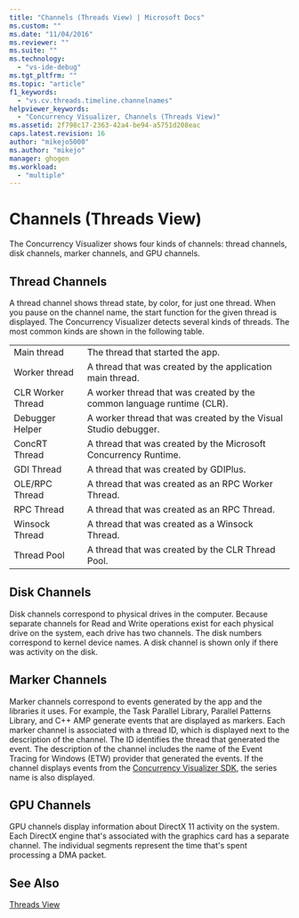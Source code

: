 ```yaml
---
title: "Channels (Threads View) | Microsoft Docs"
ms.custom: ""
ms.date: "11/04/2016"
ms.reviewer: ""
ms.suite: ""
ms.technology: 
  - "vs-ide-debug"
ms.tgt_pltfrm: ""
ms.topic: "article"
f1_keywords: 
  - "vs.cv.threads.timeline.channelnames"
helpviewer_keywords: 
  - "Concurrency Visualizer, Channels (Threads View)"
ms.assetid: 2f798c17-2363-42a4-be94-a5751d208eac
caps.latest.revision: 16
author: "mikejo5000"
ms.author: "mikejo"
manager: ghogen
ms.workload: 
  - "multiple"
---
```

# Channels (Threads View)
The Concurrency Visualizer shows four kinds of channels: thread channels, disk channels, marker channels, and GPU channels.  
  
## Thread Channels  
 A thread channel shows thread state, by color, for just one thread. When you pause on the channel name, the start function for the given thread is displayed. The Concurrency Visualizer detects several kinds of threads. The most common kinds are shown in the following table.  
  
|||  
|-|-|  
|Main thread|The thread that started the app.|  
|Worker thread|A thread that was created by the application main thread.|  
|CLR Worker Thread|A worker thread that was created by the common language runtime (CLR).|  
|Debugger Helper|A worker thread that was created by the Visual Studio debugger.|  
|ConcRT Thread|A thread that was created by the Microsoft Concurrency Runtime.|  
|GDI Thread|A thread that was created by GDIPlus.|  
|OLE/RPC Thread|A thread that was created as an RPC Worker Thread.|  
|RPC Thread|A thread that was created as an RPC Thread.|  
|Winsock Thread|A thread that was created as a Winsock Thread.|  
|Thread Pool|A thread that was created by the CLR Thread Pool.|  
  
## Disk Channels  
 Disk channels correspond to physical drives in the computer. Because separate channels for Read and Write operations exist for each physical drive on the system, each drive has two channels. The disk numbers correspond to kernel device names. A disk channel is shown only if there was activity on the disk.  
  
## Marker Channels  
 Marker channels correspond to events generated by the app and the libraries it uses. For example, the Task Parallel Library, Parallel Patterns Library, and C++ AMP generate events that are displayed as markers. Each marker channel is associated with a thread ID, which is displayed next to the description of the channel. The ID identifies the thread that generated the event. The description of the channel includes the name of the Event Tracing for Windows (ETW) provider that generated the events. If the channel displays events from the [Concurrency Visualizer SDK](../profiling/concurrency-visualizer-sdk.md), the series name is also displayed.  
  
## GPU Channels  
 GPU channels display information about DirectX 11 activity on the system.  Each DirectX engine that's associated with the graphics card has a separate channel.  The individual segments represent the time that's spent processing a DMA packet.  
  
## See Also  
 [Threads View](../profiling/threads-view-parallel-performance.md)